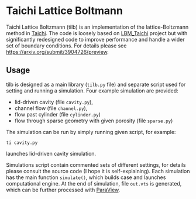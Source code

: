 # Taichi Lattice Boltmann

Taichi Lattice Boltzmann (tilb) is an implementation of the lattice-Boltzmann method in [Taichi](https://github.com/taichi-dev/taichi). The code is loosely based on [LBM_Taichi](https://github.com/hietwll/LBM_Taichi) project but with significantly redesigned code to improve performance and handle a wider set of boundary conditions. For details please see https://arxiv.org/submit/3904726/preview.

## Usage
tilb is designed as a main library (``tilb.py`` file) and separate script used for setting and running a simulation. Four example simulation are provided:
- lid-driven cavity (file ``cavity.py``),
- channel flow (file ``channel.py``),
- flow past cylinder (file ``cylinder.py``)
- flow through sparse geometry with given porosity (file ``sparse.py``)

The simulation can be run by simply running given script, for example:
```
ti cavity.py
```
launches lid-driven cavity simulation.

Simulations script contain commented sets of different settings, for details please consult the source code (I hope it is self-explaining). Each simulation has the main function ``simulate()``, which builds case and launches computational engine. At the end of simulation, file ``out.vts`` is generated, which can be further processed with [ParaView](https://www.paraview.org/).
